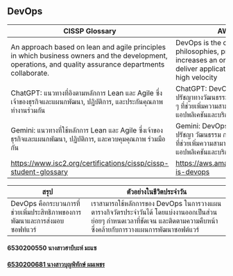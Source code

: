 ## DevOps

| CISSP Glossary   | AWS Amazon   |
|------------|------------|
| An approach based on lean and agile principles in which business owners and the development, operations, and quality assurance departments collaborate.| DevOps is the combination of cultural philosophies, practices, and tools that increases an organization’s ability to deliver applications and services at high velocity|
| ChatGPT: แนวทางที่อิงตามหลักการ Lean และ Agile ซึ่งเจ้าของธุรกิจและแผนกพัฒนา, ปฏิบัติการ, และประกันคุณภาพทำงานร่วมกัน   | ChatGPT: DevOps คือการผสมผสานระหว่างปรัชญาทางวัฒนธรรม แนวปฏิบัติ และเครื่องมือต่าง ๆ ที่ช่วยเพิ่มความสามารถขององค์กรในการส่งมอบแอปพลิเคชันและบริการด้วยความรวดเร็ว    |
| Gemini: แนวทางที่ใช้หลักการ Lean และ Agile ซึ่งเจ้าของธุรกิจและแผนกพัฒนา, ปฏิบัติการ, และควบคุมคุณภาพ ร่วมมือกัน| Gemini: DevOps เป็นการผสมผสานระหว่างปรัชญา วัฒนธรรม การปฏิบัติงาน และเครื่องมือต่างๆ ที่ช่วยเพิ่มความสามารถขององค์กรในการส่งมอบแอปพลิเคชันและบริการได้อย่างรวดเร็ว|
| https://www.isc2.org/certifications/cissp/cissp-student-glossary  | https://aws.amazon.com/devops/what-is-devops    |  

| สรุป    | ตัวอย่างในชีวิตประจำวัน |
| -------- | ------- |
| DevOps คือกระบวนการที่ช่วยเพิ่มประสิทธิภาพของการพัฒนาและการส่งมอบซอฟท์แวร์ | เราสามารถใช้หลักการของ DevOps ในการวางแผนตารางกิจวัตรประจำวันได้ โดยแบ่งงานออกเป็นส่วนย่อยๆ กำหนดเวลาที่ชัดเจน และติดตามความคืบหน้า ซึ่งคล้ายกับการวางแผนการพัฒนาซอฟต์แวร์ |

#### 6530200550 นางสาวฮาบีบะห์ มะแซ
#### [6530200681 นางสาวบุญพิทักษ์ ผมเพชร](https://MrZCrocodile.github.io/devops)

